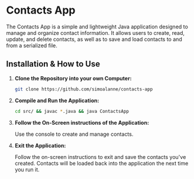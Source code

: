 # Contacts App

The Contacts App is a simple and lightweight Java application designed to manage and organize contact information. It allows users to create, read, update, and delete contacts, as well as to save and load contacts to and from a serialized file.

## Installation & How to Use

1. **Clone the Repository into your own Computer:**
    ```bash
    git clone https://github.com/simoalanne/contacts-app
    
2. **Compile and Run the Application:**
   ```bash
   cd src/ && javac *.java && java ContactsApp

3. **Follow the On-Screen instructions of the Application:**

    Use the console to create and manage contacts.

4. **Exit the Application:**

    Follow the on-screen instructions to exit and save the contacts you've created. Contacts will be loaded back into the application the next time you run it.
